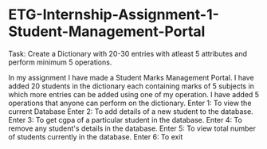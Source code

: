 # ETG-Internship-Assignment-1-Student-Management-Portal

Task: Create a Dictionary with 20-30 entries with atleast 5 attributes and perform minimum 5 operations.

In my assignment I have made a Student Marks Management Portal.
I have added 20 students in the dictionary each containing marks of 5 subjects in which more entries can be added using one of my operation.
I have added 5 operations that anyone can perform on the dictionary.
Enter 1: To view the current Database
Enter 2: To add details of a new student to the database.
Enter 3: To get cgpa of a particular student in the database.
Enter 4: To remove any student's details in the database.
Enter 5: To view total number of students currently in the database. 
Enter 6: To exit 

